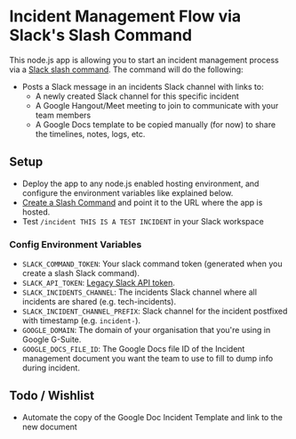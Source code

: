 # Incident Management Flow via Slack's Slash Command

This node.js app is allowing you to start an incident management process via a [Slack slash command](https://api.slack.com/slash-commands). The command will do the following:
* Posts a Slack message in an incidents Slack channel with links to:
  * A newly created Slack channel for this specific incident
  * A Google Hangout/Meet meeting to join to communicate with your team members
  * A Google Docs template to be copied manually (for now) to share the timelines, notes, logs, etc.

## Setup
* Deploy the app to any node.js enabled hosting environment, and configure the environment variables like explained below.
* [Create a Slash Command](https://api.slack.com/slash-commands?#creating_commands) and point it to the URL where the app is hosted.
* Test `/incident THIS IS A TEST INCIDENT` in your Slack workspace

### Config Environment Variables
* `SLACK_COMMAND_TOKEN`: Your slack command token (generated when you create a slash Slack command).
* `SLACK_API_TOKEN`: [Legacy Slack API token](https://api.slack.com/custom-integrations/legacy-tokens).
* `SLACK_INCIDENTS_CHANNEL`: The incidents Slack channel where all incidents are shared (e.g. tech-incidents).
* `SLACK_INCIDENT_CHANNEL_PREFIX`: Slack channel for the incident postfixed with timestamp (e.g. `incident-`).
* `GOOGLE_DOMAIN`: The domain of your organisation that you're using in Google G-Suite.
* `GOOGLE_DOCS_FILE_ID`: The Google Docs file ID of the Incident management document you want the team to use to fill to dump info during incident.

## Todo / Wishlist
* Automate the copy of the Google Doc Incident Template and link to the new document